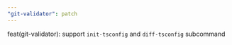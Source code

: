 ```yaml
---
"git-validator": patch
---
```


feat(git-validator): support `init-tsconfig` and `diff-tsconfig` subcommand
